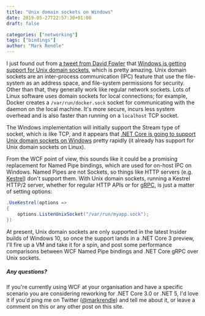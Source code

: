 ```yaml
---
title: "Unix domain sockets on Windows"
date: 2019-05-27T22:57:30+01:00
draft: false

categories: ["networking"]
tags: ["bindings"]
author: "Mark Rendle"
---
```


I just found out from [a tweet from David Fowler](https://twitter.com/davidfowl/status/1133115112011718656)
that [Windows is getting support for Unix domain sockets](https://devblogs.microsoft.com/commandline/af_unix-comes-to-windows/),
which is pretty amazing. Unix domain sockets are an inter-process communication (IPC) feature
that use the file-system as an address space, and file-system permissions for security.
Other than that, they generally work like regular network sockets. Lots of
Linux software uses domain sockets for local connections; for example, Docker creates a `/var/run/docker.sock`
socket for communicating with the daemon on the local machine. It's more secure, incurs less system overhead
and is also faster than running on a `localhost` TCP socket.

The Windows implementation will initially support the Stream type of socket, which is like TCP,
and it appears that
[.NET Core is going to support Unix domain sockets on Windows](https://github.com/aspnet/AspNetCore/pull/10560)
pretty rapidly (it already has support for Unix domain sockets on Linux).

From the WCF point of view, this sounds like it could be a promising replacement for Named Pipe bindings,
which are used for on-host IPC on Windows. Named Pipes are not Sockets, so things like HTTP servers
(e.g. [Kestrel](https://docs.microsoft.com/en-us/aspnet/core/fundamentals/servers/kestrel?view=aspnetcore-3.0))
don't support them. With Unix domain sockets, running a Kestrel HTTP/2 server, whether
for regular HTTP APIs or for [gRPC](/posts/wcf-vs-grpc/), is just a matter of setting options:

```csharp
.UseKestrel(options =>
{
    options.ListenUnixSocket("/var/run/myapp.sock");
})
```

At present, Unix domain sockets are only supported in the latest Insider builds of Windows 10,
so once the support lands in a .NET Core 3 preview, I'll fire up a VM and take it for a spin,
and post some performance comparisons between WCF Named Pipe bindings and .NET Core gRPC over Unix sockets.

##### Any questions?

If you're currently using WCF at your organisation and have a specific scenario you are considering
reworking for .NET Core 3.0 or .NET 5, I'd love it if you'd ping me on Twitter
([@markrendle](https://twitter.com/markrendle)) and tell me about it, or leave a comment on this
or any other post on this site.